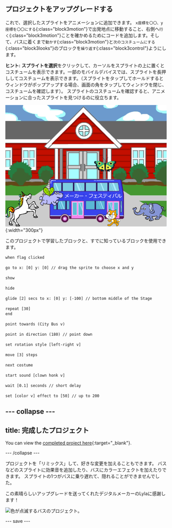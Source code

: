 ## プロジェクトをアップグレードする

これで、選択したスプライトをアニメーションに追加できます。 `x座標を〇〇、y座標を〇〇にする`{:class="block3motion"}で出発地点に移動すること、右側へ`行く`{:class="block3motion"}ことを確かめるためにコードを追加します。そして、バスに着くまで`動かす`{:class="block3motion"}と`次のコスチュームにする`{:class="block3looks"}のブロックを`繰り返す`{:class="block3control"}ようにします。

**ヒント:** **スプライトを選択**をクリックして、カーソルをスプライトの上に置くとコスチュームを表示できます。一部のモバイルデバイスでは、スプライトを長押ししてコスチュームを表示できます。（スプライトをタップしてホールドするとウィンドウがポップアップする場合、画面の角をタップしてウィンドウを閉じ、コスチュームを確認します）。 スプライトのコスチュームを確認すると、アニメーションに合ったスプライトを見つけるのに役立ちます。

!["メーカー・フェスティバル"と書かれているバスに向かって歩くスプライト 。](images/bus-upgrade.png){:width="300px"}

このプロジェクトで学習したブロックと、すでに知っているブロックを使用できます。

```blocks3
when flag clicked

go to x: [0] y: [0] // drag the sprite to choose x and y

show

hide

glide [2] secs to x: [0] y: [-100] // bottom middle of the Stage

repeat [30]
end

point towards (City Bus v)

point in direction (180) // point down

set rotation style [left-right v]

move [3] steps

next costume

start sound [clown honk v]

wait [0.1] seconds // short delay

set [color v] effect to [50] // up to 200
```

--- collapse ---
---
title: 完成したプロジェクト
---

You can view the [completed project here](https://scratch.mit.edu/projects/724160134/){:target="_blank"}.

--- /collapse ---

プロジェクトを「リミックス」して、好きな変更を加えることもできます。 バスなどのスプライトに効果音を追加したり、バスにカラーエフェクトを加えたりできます。 スプライトの1つがバスに乗り遅れて、隠れることができませんでした。

この素晴らしいアップグレードを送ってくれたデジタルメーカーのLylaに感謝します！

![色が点滅するバスのプロジェクト。](images/Lyla-bus.gif)

--- save ---
